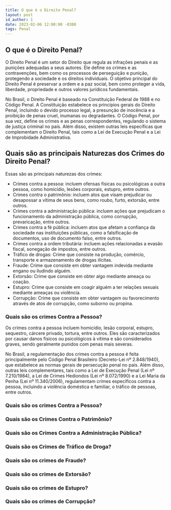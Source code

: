 ```yaml
---
title: O que é o Direito Penal?
layout: post
id_author: 1
date: 2023-02-06 12:00:00 -0300
tags: Penal
---
```


## O que é o Direito Penal?

O Direito Penal é um setor do Direito que regula as infrações penais e as punições adequadas a seus autores. Ele define os crimes e as contravenções, bem como os processos de perseguição e punição, protegendo a sociedade e os direitos individuais. O objetivo principal do Direito Penal é preservar a ordem e a paz social, bem como proteger a vida, liberdade, propriedade e outros valores jurídicos fundamentais.

No Brasil, o Direito Penal é baseado na Constituição Federal de 1988 e no Código Penal. A Constituição estabelece os princípios gerais do Direito Penal, incluindo o devido processo legal, a presunção de inocência e a proibição de penas cruel, inumanas ou degradantes. O Código Penal, por sua vez, define os crimes e as penas correspondentes, regulando o sistema de justiça criminal no país. Além disso, existem outras leis específicas que complementam o Direito Penal, tais como a Lei de Execução Penal e a Lei de Improbidade Administrativa.

## Quais são as principais Naturezas dos Crimes do Direito Penal?

Essas são as principais naturezas dos crimes:

* Crimes contra a pessoa: incluem ofensas físicas ou psicológicas a outra pessoa, como homicídio, lesões corporais, estupro, entre outros.
* Crimes contra o patrimônio: incluem atos que visam prejudicar ou desapossar a vítima de seus bens, como roubo, furto, extorsão, entre outros.
* Crimes contra a administração pública: incluem ações que prejudicam o funcionamento da administração pública, como corrupção, prevaricação, entre outros.
* Crimes contra a fé pública: incluem atos que afetam a confiança da sociedade nas instituições públicas, como a falsificação de documentos, uso de documento falso, entre outros.
* Crimes contra a ordem tributária: incluem ações relacionadas a evasão fiscal, sonegação de impostos, entre outros.
* Tráfico de drogas: Crime que consiste na produção, comércio, transporte e armazenamento de drogas ilícitas.
* Fraude: Crime que consiste em obter vantagem indevida mediante engano ou iludindo alguém.
* Extorsão: Crime que consiste em obter algo mediante ameaça ou coação.
* Estupro: Crime que consiste em coagir alguém a ter relações sexuais mediante ameaças ou violência.
* Corrupção: Crime que consiste em obter vantagem ou favorecimento através de atos de corrupção, como suborno ou propina.

### Quais são os crimes Contra a Pessoa?

Os crimes contra a pessoa incluem homicídio, lesão corporal, estupro, sequestro, cárcere privado, tortura, entre outros. Eles são caracterizados por causar danos físicos ou psicológicos à vítima e são considerados graves, sendo geralmente punidos com penas mais severas.

No Brasil, a regulamentação dos crimes contra a pessoa é feita principalmente pelo Código Penal Brasileiro (Decreto-Lei nº 2.848/1940), que estabelece as normas gerais de persecução penal no país. Além disso, outras leis complementares, tais como a Lei de Execução Penal (Lei nº 7.210/1984), a Lei de Crimes Hediondos (Lei nº 8.072/1990) e a Lei Maria da Penha (Lei nº 11.340/2006), regulamentam crimes específicos contra a pessoa, incluindo a violência doméstica e familiar, o tráfico de pessoas, entre outros.

### Quais são os crimes Contra a Pessoa?


### Quais são os Crimes Contra o Patrimônio?



### Quais são os Crimes Contra a Administração Pública?



### Quais são os Crimes de Tráfico de Droga?



### Quais são os crimes de Fraude?



### Quais são os crimes de Extorsão?



### Quais são os crimes de Estupro?



### Quais são os crimes de Corrupção?




